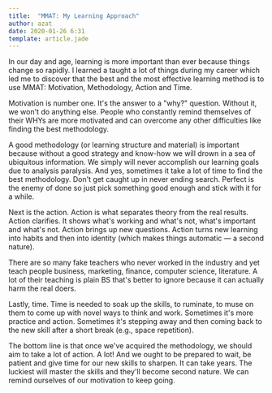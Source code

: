 ```yaml
---
title:  "MMAT: My Learning Approach"
author: azat
date: 2020-01-26 6:31
template: article.jade
---
```



In our day and age, learning is more important than ever because things change so rapidly. I learned a taught a lot of things during my career which led me to discover that the best and the most effective learning method is to use MMAT: Motivation, Methodology, Action and Time. 

<span class="more"></span>

Motivation is number one. It's the answer to a "why?" question. Without it, we won't do anything else. People who constantly remind themselves of their WHYs are more motivated and can overcome any other difficulties like finding the best methodology. 

A good methodology (or learning structure and material) is important because without a good strategy and know-how we will drown in a sea of ubiquitous information. We simply will never accomplish our learning goals due to analysis paralysis. And yes, sometimes it take a lot of time to find the best methodology. Don't get caught up in never ending search. Perfect is the enemy of done so just pick something good enough and stick with it for a while.

Next is the action. Action is what separates theory from the real results. Action clarifies. It shows what's working and what's not, what's important and what's not. Action brings up new questions. Action turns new learning into habits and then into identity (which makes things automatic — a second nature). 

There are so many fake teachers who never worked in the industry and yet teach people business, marketing, finance, computer science, literature. A lot of their teaching is plain BS that's better to ignore because it can actually harm the real doers. 

Lastly, time. Time is needed to soak up the skills, to ruminate, to muse on them to come up with novel ways to think and work. Sometimes it's more practice and action. Sometimes it's stepping away and then coming back to the new skill after a short break (e.g., space repetition). 

The bottom line is that once we've acquired the methodology, we should aim to take a lot of action. A lot! And we ought to be prepared to wait, be patient and give time for our new skills to sharpen. It can take years. The luckiest will master the skills and they'll become second nature. We can remind ourselves of our motivation to keep going.